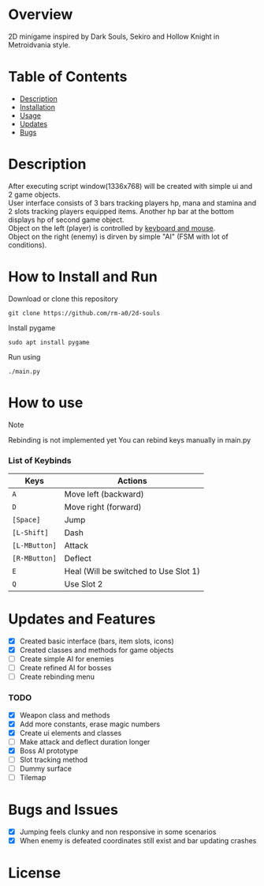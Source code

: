 # Overview
2D minigame inspired by Dark Souls, Sekiro and Hollow Knight in Metroidvania style.

# Table of Contents
- [Description](#description)
- [Installation](#how-to-install-and-run)
- [Usage](#how-to-use)
- [Updates](#updates-and-features)
- [Bugs](#bugs-and-issues)

# Description
After executing script window(1336x768) will be created with simple ui and 2 game objects. \
User interface consists of 3 bars tracking players hp, mana and stamina and 2 slots tracking players equipped items. Another hp bar at the bottom displays hp of second game object. \
Object on the left (player) is controlled by [keyboard and mouse](#how-to-use). \
Object on the right (enemy) is dirven by simple "AI" (FSM with lot of conditions).
# How to Install and Run
Download or clone this repository
```
git clone https://github.com/rm-a0/2d-souls
```
Install pygame
```
sudo apt install pygame
```
Run using
```
./main.py
```

# How to use
> [!NOTE]
> Rebinding is not implemented yet
> You can rebind keys manually in main.py

### List of Keybinds
| Keys                      | Actions                                       |
|---------------------------|-----------------------------------------------|
| `A`                       | Move left (backward)                          |
| `D`                       | Move right (forward)                          |
| `[Space]`                 | Jump                                          |
| `[L-Shift]`               | Dash                                          |
| `[L-MButton]`             | Attack                                        |
| `[R-MButton]`             | Deflect                                       |
| `E`                       | Heal (Will be switched to Use Slot 1)         |
| `Q`                       | Use Slot 2                                    |

# Updates and Features
- [x] Created basic interface (bars, item slots, icons)
- [x] Created classes and methods for game objects
- [ ] Create simple AI for enemies
- [ ] Create refined AI for bosses
- [ ] Create rebinding menu

### TODO
- [x] Weapon class and methods
- [x] Add more constants, erase magic numbers
- [x] Create ui elements and classes
- [ ] Make attack and deflect duration longer
- [x] Boss AI prototype
- [ ] Slot tracking method
- [ ] Dummy surface
- [ ] Tilemap

# Bugs and Issues
- [x] Jumping feels clunky and non responsive in some scenarios
- [x] When enemy is defeated coordinates still exist and bar updating crashes

# License
